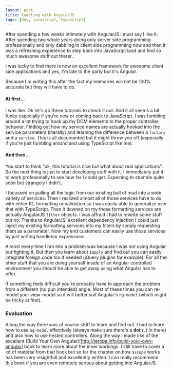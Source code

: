 ```yaml
---
layout: post
title: Cuddling with AngularJS
tags: [dev, javascript, typescript]
---
```

After spending a few weeks intimately with AngularJS i must say I like it. After spending two whole years doing only server side programming professionally and only dabbling in client side programming now and then it was a refreshing experience to step back into JavaScript land and find so much awesome stuff out therer.. 

I was lucky to find there is now an excellent framework for awesome client side applications and yes, I'm late to the party but it's Angular.

Because I'm writing this after the fact my memories will not be 100% accurate but they will have to do.

#### At first...
I was like. Ok let's do these tutorials to check it out. And it all seems a bit funky especially if you're new or coming back to JavaScript. I was fumbling around a lot trying to hook up my DOM elements to the proper controller behavior. Finding out how my service names are actually hooked into the service parameters (literally) and learning the difference between a ```factory``` and a ```service```. This is all documented but it might throw you off (especially if you're just fumbling around and using TypeScript like me).

#### And then...
You start to think "ok, this tutorial is nice but what about real applications". So the next thing is just to start developing stuff with it. I immediately put it to work profesionally to see how far I could get. Expecting to stumble quite soon but strangely I didn't.

I focussed on pulling all the logic from our existing ball of mud into a wide variety of services. Then I realized almost all of those services have to do with either IO, formatting or validation so I was easily able to generalize over that with TypeScript. Then it dawned on my those formatting services are actually AngularJS ```filter``` objects. I was affraid I had to rewrite some stuff but no. Thanks to AngularJS' excellent dependency injection I could just inject my existing formatting services into my filters by simply requesting them as a parameter. Now my end customers can easily use those services by just writing handlebar expressions.

Almost every time I ran into a problem was because I was not using Angular but fighting it. But then you learn about ```$apply``` and find out you can easily integrate foreign code too if needed (jQuery plugins for example). For all the other stuff that you are doing yourself inside of an Angular controlled environment you should be able to get away using what Angular has to offer. 

If something feels difficult you're probably have to approach the problem from a different (no pun intended) angle. Most of these times you can re-model your view-model so it will better suit Angular's ```ng-model``` (which might be tricky at first).

### Evaluation
Along the way there was of course stuff to learn and find out. I had to learn how to use ```ng-model``` effectively (always make sure there's a __dot__ (```.```) in there) and also how to use nested controllers. Along the way I made use of the excellent (Build Your Own Angular)[http://teropa.info/build-your-own-angular] book to learn more about the inner workings. I still have to cover a lot of material from that book but so far the chapter on how ```$scope``` works has been very insightfull and excellently written. I can really recommend this book if you are even remotely serious about getting into AngularJS.